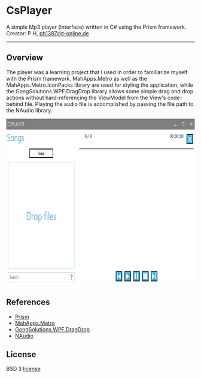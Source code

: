 # CsPlayer
A simple Mp3 player (interface) written in C# using the Prism framework.
Creator: P H, ph1387@t-online.de 

---

## Overview
The player was a learning project that I used in order to familiarize myself with the Prism framework. MahApps.Metro as well as the MahApps.Metro.IconPacks library are used for styling the application, while the GongSolutions.WPF.DragDrop library allows some simple drag and drop actions without hard-referencing the ViewModel from the View's code-behind file. Playing the audio file is accomplished by passing the file path to the NAudio library.

<p align="center">
  <img width="792" height="446" src="https://github.com/p1387h/CsPlayer/blob/master/csplayer.gif">
</p>

## References
- [Prism](https://github.com/PrismLibrary/Prism)
- [MahApps.Metro](https://github.com/MahApps/MahApps.Metro)
- [GongSolutions.WPF.DragDrop](https://github.com/punker76/gong-wpf-dragdrop)
- [NAudio](https://github.com/naudio/NAudio)

## License
BSD 3 [license](https://github.com/ph1387/CsPlayer/blob/master/LICENSE.txt)